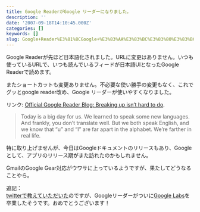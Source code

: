 ```yaml
---
title: Google ReaderがGoogle リーダーになりました。
description: ''
date: '2007-09-18T14:10:45.000Z'
categories: []
keywords: []
slug: Google+Reader%E3%81%8CGoogle+%E3%83%AA%E3%83%BC%E3%83%80%E3%83%BC%E3%81%AB%E3%81%AA%E3%82%8A%E3%81%BE%E3%81%97%E3%81%9F%E3%80%82
---
```

Google Readerが先ほど日本語化されました。URLに変更はありません。いつも使っているURLで、いつも読んでいるフィードが日本語UIとなったGoogle Readerで読めます。

またショートカットも変更ありません。不必要な使い勝手の変更もなく、これでグッとgoogle reader改め、Google リーダーが使いやすくなりました。

リンク: [Official Google Reader Blog: Breaking up isn’t hard to do](http://googlereader.blogspot.com/2007/09/breaking-up-isnt-hard-to-do.html "Official Google Reader Blog: Breaking up isn't hard to do").

> Today is a big day for us. We learned to speak some new languages. And frankly, you don’t translate well. But we both speak English, and we know that “u” and “I” are far apart in the alphabet. We’re farther in real life.

特に取り上げませんが、今日はGoogleドキュメントのリリースもあり、Googleとして、アプリのリリース期がまた訪れたのかもしれません。

GmailのGoogle Gear対応がウワサに上っているようですが、果たしてどうなることやら。

追記：  
[twitterで教えていただいた](http://twitter.com/madarame/statuses/276027172)のですが、Googleリーダーがついに[Google Labs](http://labs.google.com/)を卒業したそうです。おめでとうございます！